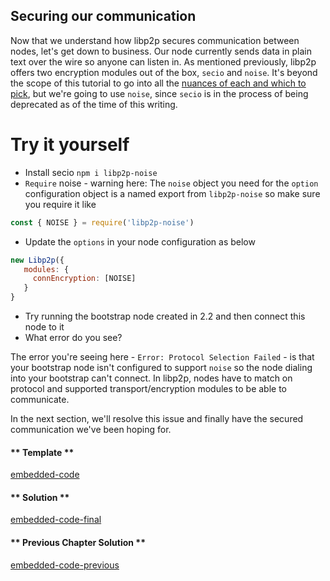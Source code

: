 ## Securing our communication

Now that we understand how libp2p secures communication between nodes, let's get down to business.  Our node currently sends data in plain text over the wire so anyone can listen in.  As mentioned previously, libp2p offers two encryption modules out of the box, `secio` and `noise`.  It's beyond the scope of this tutorial to go into all the [nuances of each and which to pick](https://forum.web3.foundation/t/transport-layer-authentication-libp2ps-secio/69), but we're going to use `noise`, since `secio` is in the process of being deprecated as of the time of this writing. 


Try it yourself
===============
- Install secio `npm i libp2p-noise`
- `Require` noise - warning here: The `noise` object you need for the `option` configuration object is a named export from `libp2p-noise` so make sure you require it like 
```javascript
const { NOISE } = require('libp2p-noise')
```
- Update the `options` in your node configuration as below
```javascript
new Libp2p({
   modules: {
     connEncryption: [NOISE]
   }
}
```
- Try running the bootstrap node created in 2.2 and then connect this node to it
- What error do you see?  

The error you're seeing here - `Error: Protocol Selection Failed` - is that your bootstrap node isn't configured to support `noise` so the node dialing into your bootstrap can't connect.  In libp2p, nodes have to match on protocol and supported transport/encryption modules to be able to communicate.  

In the next section, we'll resolve this issue and finally have the secured communication we've been hoping for.
<!-- tabs:start -->

#### ** Template **

[embedded-code](../assets/3/3.0-template-code.js ':include :type=code embed-template')

#### ** Solution **

[embedded-code-final](../assets/3/3.0-finished-code.js ':include :type=code embed-final')

#### ** Previous Chapter Solution **

[embedded-code-previous](../assets/2/2.3-finished-code.js ':include :type=code embed-previous')

<!-- tabs:end -->
